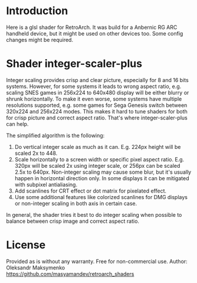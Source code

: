 # Introduction

Here is a glsl shader for RetroArch. It was build for a Anbernic RG ARC handheld device, but it might be used on other devices too. Some config changes might be required.

# Shader integer-scaler-plus

Integer scaling provides crisp and clear picture, especially for 8 and 16 bits systems. However, for some systems it leads to wrong aspect ratio, 
e.g. scaling SNES games in 256x224 to 640x480 display will be either blurry or shrunk horizontally. To make it even worse, some systems have 
multiple resolutions supported, e.g. some games for Sega Genesis switch between 320x224 and 256x224 modes. This makes it hard to tune shaders for
both for crisp picture and correct aspect ratio. That's where integer-scaler-plus can help.

The simplified algorithm is the following:
1. Do vertical integer scale as much as it can. E.g. 224px height will be scaled 2x to 448.
2. Scale horizontally to a screen width or specific pixel aspect ratio. E.g. 320px will be scaled 2x using integer scale, or 256px can be scaled 2.5x to 640px. 
Non-integer scaling may cause some blur, but it's usually happen in horizontal direction only. In some displays it can be mitigated with subpixel antialiasing.
3. Add scanlines for CRT effect or dot matrix for pixelated effect.
4. Use some additional features like colorized scanlines for DMG displays or non-integer scaling in both axis in certain case.

In general, the shader tries it best to do integer scaling when possible to balance between crisp image and correct aspect ratio.

# License

Provided as is without any warranty.
Free for non-commercial use.
Author: Oleksandr Maksymenko
https://github.com/masyamandev/retroarch_shaders
